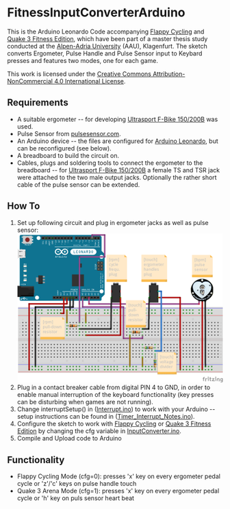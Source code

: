 # FitnessInputConverterArduino
This is the Arduino Leonardo Code accompanying [Flappy Cycling](https://github.com/amplejoe/FlappyCycling) and [Quake 3 Fitness Edition](https://github.com/amplejoe/Q3AErgo), which have been part of a master thesis study conducted at the [Alpen-Adria University](https://www.aau.at/) (AAU), Klagenfurt. The sketch converts Ergometer, Pulse Handle and Pulse Sensor input to Keybard presses and features two modes, one for each game.

This work is licensed under the [Creative Commons Attribution-NonCommercial 4.0 International License](http://creativecommons.org/licenses/by-nc/4.0/).

## Requirements
* A suitable ergometer -- for developing [Ultrasport F-Bike 150/200B](http://tinyurl.com/jlqnbna) was used.
* Pulse Sensor from [pulsesensor.com](http://pulsesensor.com/).
* An Arduino device -- the files are configured for [Arduino Leonardo](https://www.arduino.cc/en/Main/ArduinoBoardLeonardo), but can be reconfigured (see below).
* A breadboard to build the circuit on.
* Cables, plugs and soldering tools to connect the ergometer to the breadboard -- for [Ultrasport F-Bike 150/200B](http://tinyurl.com/jlqnbna) a female TS and TSR jack were attached to the two male output jacks. Optionally the rather short cable of the pulse sensor can be extended.

## How To
1. Set up following circuit and plug in ergometer jacks as well as pulse sensor:
![alt tag](https://raw.githubusercontent.com/amplejoe/FitnessInputConverterArduino/master/img/RPM_HANDLES_BPM_sensor.png)
2. Plug in a contact breaker cable from digital PIN 4 to GND, in order to enable manual interruption of the keyboard functionality (key presses can be disturbing when games are not running). 
3. Change interruptSetup() in ([Interrupt.ino](https://github.com/amplejoe/FitnessInputConverterArduino/blob/master/InputConverter/Interrupt.ino)) to work with your Arduino -- setup instructions can be found in ([Timer_Interrupt_Notes.ino](https://github.com/amplejoe/FitnessInputConverterArduino/blob/master/InputConverter/Timer_Interrupt_Notes.ino)).
4. Configure the sketch to work with [Flappy Cycling](https://github.com/amplejoe/FlappyCycling) or [Quake 3 Fitness Edition](https://github.com/amplejoe/Q3AErgo) by changing the cfg variable in [InputConverter.ino](https://github.com/amplejoe/FitnessInputConverterArduino/blob/master/InputConverter/InputConverter.ino).
5. Compile and Upload code to Arduino

## Functionality

* Flappy Cycling Mode (cfg=0): presses 'x' key on every ergometer pedal cycle or 'z'/'c' keys on pulse handle touch
* Quake 3 Arena Mode (cfg=1):  presses 'x' key on every ergometer pedal cycle or 'h' key on puls sensor heart beat

